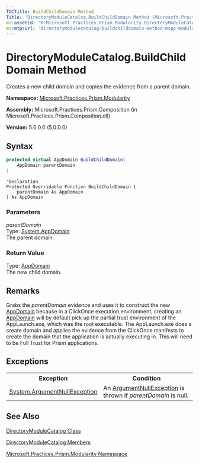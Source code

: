 ```yaml
---
TOCTitle: BuildChildDomain Method
Title: 'DirectoryModuleCatalog.BuildChildDomain Method (Microsoft.Practices.Prism.Modularity)'
ms:assetid: 'M:Microsoft.Practices.Prism.Modularity.DirectoryModuleCatalog.BuildChildDomain(System.AppDomain)'
ms:mtpsurl: 'directorymodulecatalog-buildchilddomain-method-mspp-modularity.md'
---
```


# DirectoryModuleCatalog.BuildChildDomain Method

Creates a new child domain and copies the evidence from a parent domain.

**Namespace:** [Microsoft.Practices.Prism.Modularity](/patterns-practices/reference/mspp-modularity-namespace)

**Assembly:** Microsoft.Practices.Prism.Composition (in Microsoft.Practices.Prism.Composition.dll)

**Version:** 5.0.0.0 (5.0.0.0)

## Syntax

```C#
protected virtual AppDomain BuildChildDomain(
	AppDomain parentDomain
)
```
```VB
'Declaration
Protected Overridable Function BuildChildDomain ( 
	parentDomain As AppDomain
) As AppDomain
```

### Parameters

*parentDomain*  
Type: [System.AppDomain](http://msdn.microsoft.com/en-us/library/w124b5fa)  
The parent domain.

### Return Value

Type: [AppDomain](http://msdn.microsoft.com/en-us/library/w124b5fa)  
The new child domain.

## Remarks

 Grabs the *parentDomain* evidence and uses it to construct the new [AppDomain](http://msdn.microsoft.com/en-us/library/w124b5fa) because in a ClickOnce execution environment, creating an [AppDomain](http://msdn.microsoft.com/en-us/library/w124b5fa) will by default pick up the partial trust environment of the AppLaunch.exe, which was the root executable. The AppLaunch.exe does a create domain and applies the evidence from the ClickOnce manifests to create the domain that the application is actually executing in. This will need to be Full Trust for Prism applications.

## Exceptions

<table>
<tbody>
<tr responsive="true">
<th class="exceptionNameColumn" scope="col"><strong>Exception</strong></th>
<th class="exceptionConditionColumn" scope="col"><strong>Condition</strong></th>
</tr>
<tr>
<td data-th="Exception"><a href="http://msdn2.microsoft.com/en-us/library/27426hcy" target="_blank">System<span xmlns="">.</span>ArgumentNullException</a></td>
<td data-th="Condition">An <a href="http://msdn2.microsoft.com/en-us/library/27426hcy" target="_blank">ArgumentNullException</a> is thrown if <span class="parameter"><i>parentDomain</i></span> is null.</td>
</tr>
</tbody>
</table>

## See Also

[DirectoryModuleCatalog Class](/patterns-practices/reference/directorymodulecatalog-class-mspp-modularity)

[DirectoryModuleCatalog Members](/patterns-practices/reference/directorymodulecatalog-members-mspp-modularity)

[Microsoft.Practices.Prism.Modularity Namespace](/patterns-practices/reference/mspp-modularity-namespace)
